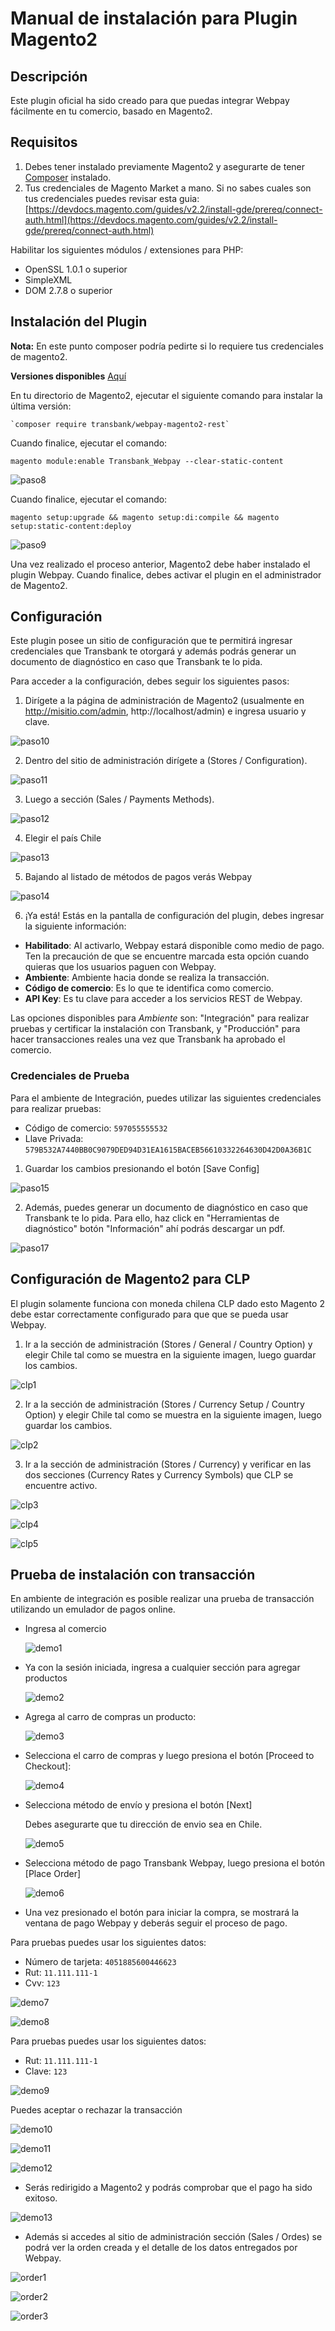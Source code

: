 # Manual de instalación para Plugin Magento2

## Descripción

Este plugin oficial ha sido creado para que puedas integrar Webpay fácilmente en tu comercio, basado en Magento2.

## Requisitos

1. Debes tener instalado previamente Magento2 y asegurarte de tener [Composer](https://getcomposer.org) instalado.
2. Tus credenciales de Magento Market a mano. Si no sabes cuales son tus credenciales puedes revisar esta guia: [https://devdocs.magento.com/guides/v2.2/install-gde/prereq/connect-auth.html](https://devdocs.magento.com/guides/v2.2/install-gde/prereq/connect-auth.html)

Habilitar los siguientes módulos / extensiones para PHP:
- OpenSSL 1.0.1 o superior
- SimpleXML
- DOM 2.7.8 o superior

## Instalación del Plugin

**Nota:** En este punto composer podría pedirte si lo requiere tus credenciales de magento2.

**Versiones disponibles** [Aquí](https://packagist.org/packages/transbank/webpay-magento2)

En tu directorio de Magento2, ejecutar el siguiente comando para instalar la última versión:

    `composer require transbank/webpay-magento2-rest`

Cuando finalice, ejecutar el comando:

    magento module:enable Transbank_Webpay --clear-static-content

  ![paso8](img/paso8.png)

Cuando finalice, ejecutar el comando:

    magento setup:upgrade && magento setup:di:compile && magento setup:static-content:deploy

  ![paso9](img/paso9.png)
  
Una vez realizado el proceso anterior, Magento2 debe haber instalado el plugin Webpay. Cuando finalice, debes activar el plugin en el administrador de Magento2.

## Configuración

Este plugin posee un sitio de configuración que te permitirá ingresar credenciales que Transbank te otorgará y además podrás generar un documento de diagnóstico en caso que Transbank te lo pida.

Para acceder a la configuración, debes seguir los siguientes pasos:

1. Dirígete a la página de administración de Magento2 (usualmente en http://misitio.com/admin, http://localhost/admin) e ingresa usuario y clave.

  ![paso10](img/paso10.png)
  
2. Dentro del sitio de administración dirígete a (Stores / Configuration).

  ![paso11](img/paso11.png)

3. Luego a sección (Sales / Payments Methods).

  ![paso12](img/paso12.png)

4. Elegir el país Chile

  ![paso13](img/paso13.png)

5. Bajando al listado de métodos de pagos verás Webpay

  ![paso14](img/paso14.png)

6. ¡Ya está! Estás en la pantalla de configuración del plugin, debes ingresar la siguiente información:
  * **Habilitado**: Al activarlo, Webpay estará disponible como medio de pago. Ten la precaución de que se encuentre marcada esta opción cuando quieras que los usuarios paguen con Webpay.
  * **Ambiente**: Ambiente hacia donde se realiza la transacción. 
  * **Código de comercio**: Es lo que te identifica como comercio.
  * **API Key**: Es tu clave para acceder a los servicios REST de Webpay.

  Las opciones disponibles para _Ambiente_ son: "Integración" para realizar pruebas y certificar la instalación con Transbank, y "Producción" para hacer transacciones reales una vez que Transbank ha aprobado el comercio.
  
### Credenciales de Prueba

Para el ambiente de Integración, puedes utilizar las siguientes credenciales para realizar pruebas:

* Código de comercio: `597055555532`
* Llave Privada: `579B532A7440BB0C9079DED94D31EA1615BACEB56610332264630D42D0A36B1C`

1. Guardar los cambios presionando el botón [Save Config]

  ![paso15](img/paso15.png)

2. Además, puedes generar un documento de diagnóstico en caso que Transbank te lo pida. Para ello, haz click en "Herramientas de diagnóstico" botón "Información" ahí podrás descargar un pdf.

  ![paso17](img/paso17.png)

## Configuración de Magento2 para CLP

El plugin solamente funciona con moneda chilena CLP dado esto Magento 2 debe estar correctamente configurado para que que se pueda usar Webpay.

1. Ir a la sección de administración (Stores / General / Country Option) y elegir Chile tal como se muestra en la siguiente imagen, luego guardar los cambios.

  ![clp1](img/clp1.png)

2. Ir a la sección de administración (Stores / Currency Setup / Country Option) y elegir Chile tal como se muestra en la siguiente imagen, luego guardar los cambios.

  ![clp2](img/clp2.png)

3. Ir a la sección de administración (Stores / Currency) y verificar en las dos secciones (Currency Rates y Currency Symbols) que CLP se encuentre activo.

  ![clp3](img/clp3.png)

  ![clp4](img/clp4.png)

  ![clp5](img/clp5.png)

## Prueba de instalación con transacción

En ambiente de integración es posible realizar una prueba de transacción utilizando un emulador de pagos online.

* Ingresa al comercio

  ![demo1](img/demo1.png)

* Ya con la sesión iniciada, ingresa a cualquier sección para agregar productos

  ![demo2](img/demo2.png)

* Agrega al carro de compras un producto:

  ![demo3](img/demo3.png)

* Selecciona el carro de compras y luego presiona el botón [Proceed to Checkout]:

  ![demo4](img/demo4.png)

* Selecciona método de envío y presiona el botón [Next]
  
  Debes asegurarte que tu dirección de envio sea en Chile.

  ![demo5](img/demo5.png)

* Selecciona método de pago Transbank Webpay, luego presiona el botón [Place Order]

  ![demo6](img/demo6.png)

* Una vez presionado el botón para iniciar la compra, se mostrará la ventana de pago Webpay y deberás seguir el proceso de pago.

Para pruebas puedes usar los siguientes datos:  

* Número de tarjeta: `4051885600446623`
* Rut: `11.111.111-1`
* Cvv: `123`
  
![demo7](img/demo7.png)

![demo8](img/demo8.png)

Para pruebas puedes usar los siguientes datos:  

* Rut: `11.111.111-1`
* Clave: `123`

![demo9](img/demo9.png)

Puedes aceptar o rechazar la transacción

![demo10](img/demo10.png)

![demo11](img/demo11.png)

![demo12](img/demo12.png)
  
* Serás redirigido a Magento2 y podrás comprobar que el pago ha sido exitoso.

 ![demo13](img/demo13.png)

* Además si accedes al sitio de administración sección (Sales / Ordes) se podrá ver la orden creada y el detalle de los datos entregados por Webpay.

 ![order1](img/order1.png)

 ![order2](img/order2.png)

 ![order3](img/order3.png)
